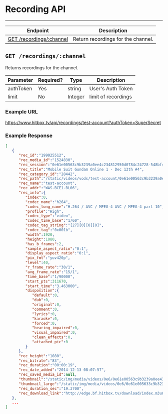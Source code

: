# Recording API
***

| Endpoint | Description |
| ---- | --------------- |
| [GET /recordings/:channel](/media/recordings.md#get-recordingschannel) | Return recordings for the channel. |

## `GET /recordings/:channel`

Returns recordings for the channel.

| Parameter | Required? | Type | Description |
| --- | --- | --- | --- |
| authToken | Yes | string | User's Auth Token |
| limit | No | Integer | limit of recordings |

### Example URL

https://www.hitbox.tv/api/recordings/test-account?authToken=SuperSecret

### Example Response 

```json
[
   {
      "rec_id":"199025512",
      "rec_media_id":"1524830",
      "rec_session":"0e61e00563c9b3239a0ee4c234812950d0784c24728-548bf4333a43867",
      "rec_title":"Mobile Suit Gundam Online 1 - Dec 13th #4",
      "rec_category_id":"28442",
      "rec_path":"/static/videos/vods/test-account/0e61e00563c9b3239a0ee4c812950d0784c24728-548bf4333a867/test-account/index.m3u8",
      "rec_name":"test-account",
      "rec_addr":"WAS-BCE1-BL06",
      "rec_info":{
         "index":0,
         "codec_name":"h264",
         "codec_long_name":"H.264 / AVC / MPEG-4 AVC / MPEG-4 part 10",
         "profile":"High",
         "codec_type":"video",
         "codec_time_base":"1/60",
         "codec_tag_string":"[27][0][0][0]",
         "codec_tag":"0x001b",
         "width":1920,
         "height":1080,
         "has_b_frames":2,
         "sample_aspect_ratio":"0:1",
         "display_aspect_ratio":"0:1",
         "pix_fmt":"yuv420p",
         "level":40,
         "r_frame_rate":"30/1",
         "avg_frame_rate":"15/1",
         "time_base":"1/90000",
         "start_pts":311670,
         "start_time":"3.463000",
         "disposition":{
            "default":0,
            "dub":0,
            "original":0,
            "comment":0,
            "lyrics":0,
            "karaoke":0,
            "forced":0,
            "hearing_impaired":0,
            "visual_impaired":0,
            "clean_effects":0,
            "attached_pic":0
         }
      },
      "rec_height":"1080",
      "rec_bitrate":"83",
      "rec_duration":"00:00:19",
      "rec_date_added":"2014-12-13 08:07:57",
      "rec_saved_media_id":null,
      "thumbnail":"/static/img/media/videos/0e6/0e61e00563c9b3239a0ee433c812950d0784c243728-548bf4333a867_mid_000.jpg",
      "thumbnail_large":"/static/img/media/videos/0e6/0e61e005633c9b3239a330ee4c812950d0784c24728-548bf4333a867_large_000.jpg",
      "rec_duration_sec":"19.3700",
      "rec_download_link":"http://edge.bf.hitbox.tv/download/index.m3u8?h=zLrNdpX33DNTlp_1L3Ke1pkpA&e=1418811941"
   },
   ...
]
```
